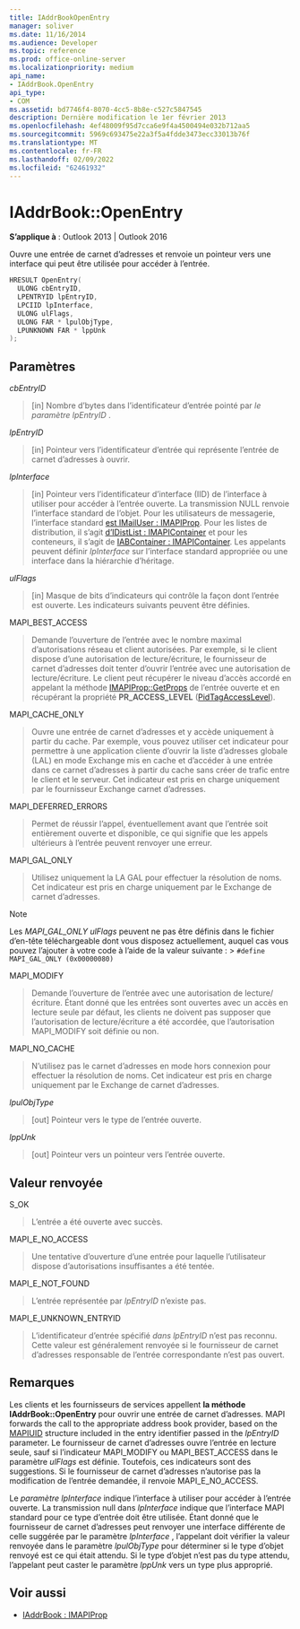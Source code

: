 ```yaml
---
title: IAddrBookOpenEntry
manager: soliver
ms.date: 11/16/2014
ms.audience: Developer
ms.topic: reference
ms.prod: office-online-server
ms.localizationpriority: medium
api_name:
- IAddrBook.OpenEntry
api_type:
- COM
ms.assetid: bd7746f4-8070-4cc5-8b8e-c527c5847545
description: Dernière modification le 1er février 2013
ms.openlocfilehash: 4ef48009f95d7cca6e9f4a4500494e032b712aa5
ms.sourcegitcommit: 5969c693475e22a3f5a4fdde3473ecc33013b76f
ms.translationtype: MT
ms.contentlocale: fr-FR
ms.lasthandoff: 02/09/2022
ms.locfileid: "62461932"
---
```

# <a name="iaddrbookopenentry"></a>IAddrBook::OpenEntry

**S’applique à** : Outlook 2013 | Outlook 2016 
  
Ouvre une entrée de carnet d’adresses et renvoie un pointeur vers une interface qui peut être utilisée pour accéder à l’entrée.
  
```cpp
HRESULT OpenEntry(
  ULONG cbEntryID,
  LPENTRYID lpEntryID,
  LPCIID lpInterface,
  ULONG ulFlags,
  ULONG FAR * lpulObjType,
  LPUNKNOWN FAR * lppUnk
);
```

## <a name="parameters"></a>Paramètres

_cbEntryID_
  
> [in] Nombre d’bytes dans l’identificateur d’entrée pointé par  _le paramètre lpEntryID_ . 
    
_lpEntryID_
  
> [in] Pointeur vers l’identificateur d’entrée qui représente l’entrée de carnet d’adresses à ouvrir.
    
_lpInterface_
  
> [in] Pointeur vers l’identificateur d’interface (IID) de l’interface à utiliser pour accéder à l’entrée ouverte. La transmission NULL renvoie l’interface standard de l’objet. Pour les utilisateurs de messagerie, l’interface standard [est IMailUser : IMAPIProp](imailuserimapiprop.md). Pour les listes de distribution, il s’agit [d’IDistList : IMAPIContainer](idistlistimapicontainer.md) et pour les conteneurs, il s’agit de [IABContainer : IMAPIContainer](iabcontainerimapicontainer.md). Les appelants peuvent définir  _lpInterface_ sur l’interface standard appropriée ou une interface dans la hiérarchie d’héritage. 
    
_ulFlags_
  
> [in] Masque de bits d’indicateurs qui contrôle la façon dont l’entrée est ouverte. Les indicateurs suivants peuvent être définies.
    
MAPI_BEST_ACCESS 
  
> Demande l’ouverture de l’entrée avec le nombre maximal d’autorisations réseau et client autorisées. Par exemple, si le client dispose d’une autorisation de lecture/écriture, le fournisseur de carnet d’adresses doit tenter d’ouvrir l’entrée avec une autorisation de lecture/écriture. Le client peut récupérer le niveau d’accès accordé en appelant la méthode [IMAPIProp::GetProps](imapiprop-getprops.md) de l’entrée ouverte et en récupérant la propriété **PR_ACCESS_LEVEL** ([PidTagAccessLevel](pidtagaccesslevel-canonical-property.md)).
    
MAPI_CACHE_ONLY
  
> Ouvre une entrée de carnet d’adresses et y accède uniquement à partir du cache. Par exemple, vous pouvez utiliser cet indicateur pour permettre à une application cliente d’ouvrir la liste d’adresses globale (LAL) en mode Exchange mis en cache et d’accéder à une entrée dans ce carnet d’adresses à partir du cache sans créer de trafic entre le client et le serveur. Cet indicateur est pris en charge uniquement par le fournisseur Exchange carnet d’adresses.
    
MAPI_DEFERRED_ERRORS 
  
> Permet de réussir l’appel, éventuellement avant que l’entrée soit entièrement ouverte et disponible, ce qui signifie que les appels ultérieurs à l’entrée peuvent renvoyer une erreur.
    
MAPI_GAL_ONLY
  
> Utilisez uniquement la LA GAL pour effectuer la résolution de noms. Cet indicateur est pris en charge uniquement par le Exchange de carnet d’adresses.
    
  > [!NOTE]
  > Les  _MAPI_GAL_ONLY ulFlags_ peuvent ne pas être définis dans le fichier d’en-tête téléchargeable dont vous disposez actuellement, auquel cas vous pouvez l’ajouter à votre code à l’aide de la valeur suivante : >  `#define MAPI_GAL_ONLY (0x00000080)`
  
MAPI_MODIFY 
  
> Demande l’ouverture de l’entrée avec une autorisation de lecture/écriture. Étant donné que les entrées sont ouvertes avec un accès en lecture seule par défaut, les clients ne doivent pas supposer que l’autorisation de lecture/écriture a été accordée, que l’autorisation MAPI_MODIFY soit définie ou non.
    
MAPI_NO_CACHE
  
> N’utilisez pas le carnet d’adresses en mode hors connexion pour effectuer la résolution de noms. Cet indicateur est pris en charge uniquement par le Exchange de carnet d’adresses.
    
_lpulObjType_
  
> [out] Pointeur vers le type de l’entrée ouverte.
    
_lppUnk_
  
> [out] Pointeur vers un pointeur vers l’entrée ouverte.
    
## <a name="return-value"></a>Valeur renvoyée

S_OK 
  
> L’entrée a été ouverte avec succès.
    
MAPI_E_NO_ACCESS 
  
> Une tentative d’ouverture d’une entrée pour laquelle l’utilisateur dispose d’autorisations insuffisantes a été tentée.
    
MAPI_E_NOT_FOUND 
  
> L’entrée représentée par  _lpEntryID_ n’existe pas. 
    
MAPI_E_UNKNOWN_ENTRYID 
  
> L’identificateur d’entrée spécifié  _dans lpEntryID_ n’est pas reconnu. Cette valeur est généralement renvoyée si le fournisseur de carnet d’adresses responsable de l’entrée correspondante n’est pas ouvert. 
    
## <a name="remarks"></a>Remarques

Les clients et les fournisseurs de services appellent **la méthode IAddrBook::OpenEntry** pour ouvrir une entrée de carnet d’adresses. MAPI forwards the call to the appropriate address book provider, based on the [MAPIUID](mapiuid.md) structure included in the entry identifier passed in the _lpEntryID_ parameter. Le fournisseur de carnet d’adresses ouvre l’entrée en lecture seule, sauf si l’indicateur MAPI_MODIFY ou MAPI_BEST_ACCESS dans le paramètre _ulFlags_ est définie. Toutefois, ces indicateurs sont des suggestions. Si le fournisseur de carnet d’adresses n’autorise pas la modification de l’entrée demandée, il renvoie MAPI_E_NO_ACCESS. 
  
Le  _paramètre lpInterface_ indique l’interface à utiliser pour accéder à l’entrée ouverte. La transmission null dans  _lpInterface_ indique que l’interface MAPI standard pour ce type d’entrée doit être utilisée. Étant donné que le fournisseur de carnet d’adresses peut renvoyer une interface différente de celle suggérée par le paramètre  _lpInterface_ , l’appelant doit vérifier la valeur renvoyée dans le paramètre _lpulObjType_ pour déterminer si le type d’objet renvoyé est ce qui était attendu. Si le type d’objet n’est pas du type attendu, l’appelant peut caster le paramètre  _lppUnk_ vers un type plus approprié. 
  
## <a name="see-also"></a>Voir aussi

- [IAddrBook : IMAPIProp](iaddrbookimapiprop.md)


